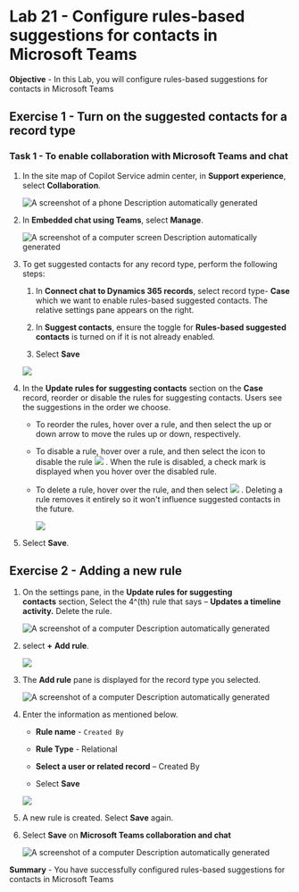 # Lab 21 - Configure rules-based suggestions for contacts in Microsoft Teams

**Objective** - In this Lab, you will configure rules-based suggestions for contacts in Microsoft Teams

## Exercise 1 - Turn on the suggested contacts for a record type

### Task 1 - To enable collaboration with Microsoft Teams and chat

1.  In the site map of Copilot Service admin center, in **Support experience**, select **Collaboration**.

    ![A screenshot of a phone Description automatically generated](./media/media21/image1.png)

2.  In **Embedded chat using Teams**, select **Manage**.

    ![A screenshot of a computer screen Description automatically
generated](./media/media21/image2.png)

3.  To get suggested contacts for any record type, perform the following
    steps:

    1.  In **Connect chat to Dynamics 365 records**, select record type-
        **Case** which we want to enable rules-based suggested contacts.
        The relative settings pane appears on the right.

    2.  In **Suggest contacts**, ensure the toggle for **Rules-based suggested contacts** is turned on if it is not already enabled.

    3.  Select **Save**

    ![](./media/media21/image4-1.png)

4.  In the **Update rules for suggesting contacts** section on the **Case** record, reorder or
    disable the rules for suggesting contacts. Users see the suggestions
    in the order we choose.

    - To reorder the rules, hover over a rule, and then select the up or
      down arrow to move the rules up or down, respectively.

    - To disable a rule, hover over a rule, and then
      select the icon to disable the rule ![](./media/media21/image5.png) . When the rule is disabled, a
      check mark is displayed when you hover over the disabled rule.

    - To delete a rule, hover over the rule, and then
      select ![](./media/media21/image6.png) . Deleting a rule removes it
      entirely so it won't influence suggested contacts in the future.

        ![](./media/media21/image7.png)

5.  Select **Save**.

## Exercise 2 - Adding a new rule

1.  On the settings pane, in the **Update rules for suggesting
    contacts** section, Select the 4^(th) rule that says – **Updates a
    timeline activity.** Delete the rule.

    ![A screenshot of a computer Description automatically generated](./media/media21/image8.png)

2.  select **+** **Add rule**.

    ![](./media/media21/image9.png)

3.  The **Add rule** pane is displayed for the record type you selected.

    ![A screenshot of a computer Description automatically
generated](./media/media21/image10.png)

4.  Enter the information as mentioned below.

    - **Rule name** - `Created By`

    - **Rule Type** - Relational

    - **Select a user or related record** – Created By

    - Select **Save**

    ![](./media/media21/image11.png)

5.  A new rule is created. Select **Save** again.

6.  Select **Save** on **Microsoft Teams collaboration and chat**

    ![A screenshot of a computer Description automatically generated](./media/media21/image12.png)

**Summary** - You have successfully configured rules-based suggestions for contacts in Microsoft Teams
